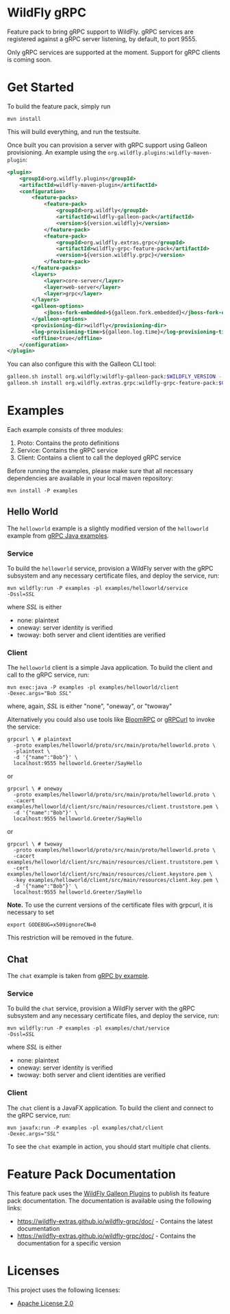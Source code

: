 # WildFly gRPC

Feature pack to bring gRPC support to WildFly. gRPC services are registered against a gRPC server listening, by default, to port 9555.

Only gRPC services are supported at the moment. Support for gRPC clients is coming soon.

# Get Started

To build the feature pack, simply run

```shell
mvn install
```

This will build everything, and run the testsuite.

Once built you can provision a server with gRPC support using Galleon provisioning. An example using the 
`org.wildfly.plugins:wildfly-maven-plugin`:

```xml
<plugin>
    <groupId>org.wildfly.plugins</groupId>
    <artifactId>wildfly-maven-plugin</artifactId>
    <configuration>
        <feature-packs>
            <feature-pack>
                <groupId>org.wildfly</groupId>
                <artifactId>wildfly-galleon-pack</artifactId>
                <version>${version.wildfly}</version>
            </feature-pack>
            <feature-pack>
                <groupId>org.wildfly.extras.grpc</groupId>
                <artifactId>wildfly-grpc-feature-pack</artifactId>
                <version>${version.wildfly.grpc}</version>
            </feature-pack>
        </feature-packs>
        <layers>
            <layer>core-server</layer>
            <layer>web-server</layer>
            <layer>grpc</layer>
        </layers>
        <galleon-options>
            <jboss-fork-embedded>${galleon.fork.embedded}</jboss-fork-embedded>
        </galleon-options>
        <provisioning-dir>wildfly</provisioning-dir>
        <log-provisioning-time>${galleon.log.time}</log-provisioning-time>
        <offline>true</offline>
    </configuration>
</plugin>
```

You can also configure this with the Galleon CLI tool:

```bash
galleon.sh install org.wildfly:wildfly-galleon-pack:$WILDFLY_VERSION --dir=wildfly-grpc
galleon.sh install org.wildfly.extras.grpc:wildfly-grpc-feature-pack:$GRPC_VERSION --dir=wildfly-grpc
```

# Examples

Each example consists of three modules:

1. Proto: Contains the proto definitions 
2. Service: Contains the gRPC service
3. Client: Contains a client to call the deployed gRPC service

Before running the examples, please make sure that all necessary dependencies are available in your local maven repository:

```shell
mvn install -P examples
```

## Hello World

The `helloworld` example is a slightly modified version of the `helloworld` example from [gRPC Java examples](https://github.com/grpc/grpc-java/tree/master/examples).

### Service

To build the `helloworld` service, provision a WildFly server with the gRPC subsystem and any necessary certificate files,
and deploy the service, run:

<code>mvn wildfly:run -P examples -pl examples/helloworld/service -Dssl=*SSL*</code>

where *SSL* is either

* none: plaintext
* oneway: server identity is verified
* twoway: both server and client identities are verified

### Client

The `helloworld` client is a simple Java application. To build the client and call to the gRPC service, run:

<code>mvn exec:java -P examples -pl examples/helloworld/client -Dexec.args="Bob *SSL*"</code>

where, again, *SSL* is either "none", "oneway", or "twoway"

Alternatively you could also use tools like [BloomRPC](https://github.com/uw-labs/bloomrpc)
or [gRPCurl](https://github.com/fullstorydev/grpcurl) to invoke the service:

```shell
grpcurl \ # plaintext
  -proto examples/helloworld/proto/src/main/proto/helloworld.proto \
  -plaintext \
  -d '{"name":"Bob"}' \
  localhost:9555 helloworld.Greeter/SayHello
```
or
```shell
grpcurl \ # oneway
  -proto examples/helloworld/proto/src/main/proto/helloworld.proto \
  -cacert examples/helloworld/client/src/main/resources/client.truststore.pem \
  -d '{"name":"Bob"}' \
  localhost:9555 helloworld.Greeter/SayHello
```
or
```shell
grpcurl \ # twoway
  -proto examples/helloworld/proto/src/main/proto/helloworld.proto \
  -cacert examples/helloworld/client/src/main/resources/client.truststore.pem \
  -cert examples/helloworld/client/src/main/resources/client.keystore.pem \
  -key examples/helloworld/client/src/main/resources/client.key.pem \
  -d '{"name":"Bob"}' \
  localhost:9555 helloworld.Greeter/SayHello
```
**Note.** To use the current versions of the certificate files with grpcurl, it is necessary to set

   <code>export GODEBUG=x509ignoreCN=0</code>

This restriction will be removed in the future.

## Chat

The `chat` example is taken from [gRPC by example](https://github.com/saturnism/grpc-by-example-java). 

### Service

To build the `chat` service, provision a WildFly server with the gRPC subsystem and any necessary certificate files,
and deploy the service, run:

<code>mvn wildfly:run -P examples -pl examples/chat/service -Dssl=*SSL*</code>

where *SSL* is either

* none: plaintext
* oneway: server identity is verified
* twoway: both server and client identities are verified


### Client

The `chat` client is a JavaFX application. To build the client and connect to the gRPC service, run:

<code>mvn javafx:run -P examples -pl examples/chat/client -Dexec.args="*SSL*"</code>

To see the `chat` example in action, you should start multiple chat clients. 

# Feature Pack Documentation

This feature pack uses the [WildFly Galleon Plugins](https://github.com/wildfly/galleon-plugins) to publish its 
feature pack documentation. The documentation is available using the following links:

- https://wildfly-extras.github.io/wildfly-grpc/doc/ - Contains the latest documentation
- https://wildfly-extras.github.io/wildfly-grpc/doc/<sem-version> - Contains the documentation for a specific version

# Licenses

This project uses the following licenses:

* [Apache License 2.0](https://repository.jboss.org/licenses/apache-2.0.txt)
